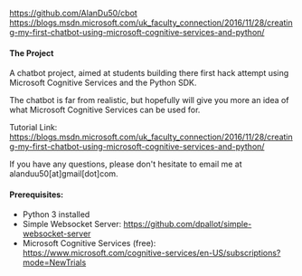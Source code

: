 https://github.com/AlanDu50/cbot
https://blogs.msdn.microsoft.com/uk_faculty_connection/2016/11/28/creating-my-first-chatbot-using-microsoft-cognitive-services-and-python/

#### The Project
A chatbot project, aimed at students building there first hack attempt using Microsoft Cognitive Services and the Python SDK.

The chatbot is far from realistic, but hopefully will give you more an idea of what Microsoft Cognitive Services can be used for.

Tutorial Link: https://blogs.msdn.microsoft.com/uk_faculty_connection/2016/11/28/creating-my-first-chatbot-using-microsoft-cognitive-services-and-python/

If you have any questions, please don't hesitate to email me at alanduu50[at]gmail[dot]com.

#### Prerequisites:
- Python 3 installed
- Simple Websocket Server: https://github.com/dpallot/simple-websocket-server
- Microsoft Cognitive Services (free): https://www.microsoft.com/cognitive-services/en-US/subscriptions?mode=NewTrials